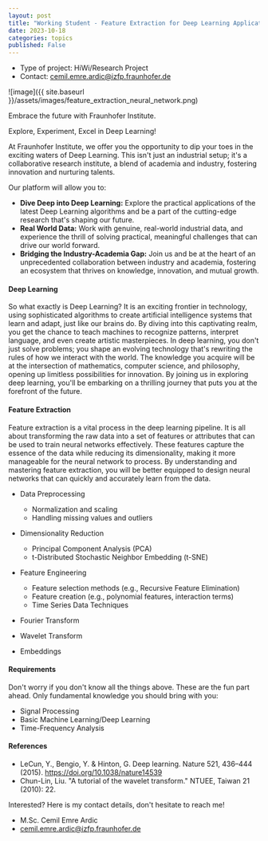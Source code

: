 ```yaml
---
layout: post
title: "Working Student - Feature Extraction for Deep Learning Applications"
date: 2023-10-18
categories: topics
published: False
---
```


- Type of project: HiWi/Research Project 
- Contact: cemil.emre.ardic@izfp.fraunhofer.de

![image]({{ site.baseurl }}/assets/images/feature_extraction_neural_network.png)

Embrace the future with Fraunhofer Institute.

Explore, Experiment, Excel in Deep Learning!

At Fraunhofer Institute, we offer you the opportunity to dip your toes in the exciting waters of Deep Learning. This isn't just an industrial setup; it's a collaborative research institute, a blend of academia and industry, fostering innovation and nurturing talents.

Our platform will allow you to:

- **Dive Deep into Deep Learning:** Explore the practical applications of the latest Deep Learning algorithms and be a part of the cutting-edge research that's shaping our future.
- **Real World Data:** Work with genuine, real-world industrial data, and experience the thrill of solving practical, meaningful challenges that can drive our world forward.
- **Bridging the Industry-Academia Gap:** Join us and be at the heart of an unprecedented collaboration between industry and academia, fostering an ecosystem that thrives on knowledge, innovation, and mutual growth.

#### Deep Learning
So what exactly is Deep Learning? It is an exciting frontier in technology, using sophisticated algorithms to create artificial intelligence systems that learn and adapt, just like our brains do. By diving into this captivating realm, you get the chance to teach machines to recognize patterns, interpret language, and even create artistic masterpieces. In deep learning, you don't just solve problems; you shape an evolving technology that's rewriting the rules of how we interact with the world. The knowledge you acquire will be at the intersection of mathematics, computer science, and philosophy, opening up limitless possibilities for innovation. By joining us in exploring deep learning, you'll be embarking on a thrilling journey that puts you at the forefront of the future.

#### Feature Extraction
Feature extraction is a vital process in the deep learning pipeline. It is all about transforming the raw data into a set of features or attributes that can be used to train neural networks effectively. These features capture the essence of the data while reducing its dimensionality, making it more manageable for the neural network to process. By understanding and mastering feature extraction, you will be better equipped to design neural networks that can quickly and accurately learn from the data.

- Data Preprocessing

    - Normalization and scaling
    - Handling missing values and outliers

- Dimensionality Reduction

    - Principal Component Analysis (PCA)
    - t-Distributed Stochastic Neighbor Embedding (t-SNE)

- Feature Engineering

    - Feature selection methods (e.g., Recursive Feature Elimination)
    - Feature creation (e.g., polynomial features, interaction terms)
    - Time Series Data Techniques

- Fourier Transform
- Wavelet Transform
- Embeddings

#### Requirements
Don't worry if you don't know all the things above. These are the fun part ahead. Only fundamental knowledge you should bring with you:
- Signal Processing
- Basic Machine Learning/Deep Learning 
- Time-Frequency Analysis

#### References
- LeCun, Y., Bengio, Y. & Hinton, G. Deep learning. Nature 521, 436–444 (2015). https://doi.org/10.1038/nature14539
- Chun-Lin, Liu. "A tutorial of the wavelet transform." NTUEE, Taiwan 21 (2010): 22.

Interested? Here is my contact details, don't hesitate to reach me!
- M.Sc. Cemil Emre Ardic
- cemil.emre.ardic@izfp.fraunhofer.de
